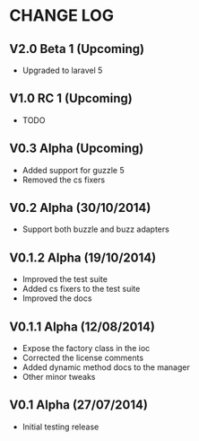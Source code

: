 CHANGE LOG
==========


## V2.0 Beta 1 (Upcoming)

* Upgraded to laravel 5


## V1.0 RC 1 (Upcoming)

* TODO


## V0.3 Alpha (Upcoming)

* Added support for guzzle 5
* Removed the cs fixers


## V0.2 Alpha (30/10/2014)

* Support both buzzle and buzz adapters


## V0.1.2 Alpha (19/10/2014)

* Improved the test suite
* Added cs fixers to the test suite
* Improved the docs


## V0.1.1 Alpha (12/08/2014)

* Expose the factory class in the ioc
* Corrected the license comments
* Added dynamic method docs to the manager
* Other minor tweaks


## V0.1 Alpha (27/07/2014)

* Initial testing release
